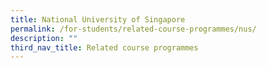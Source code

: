 ```yaml
---
title: National University of Singapore
permalink: /for-students/related-course-programmes/nus/
description: ""
third_nav_title: Related course programmes
---
```

